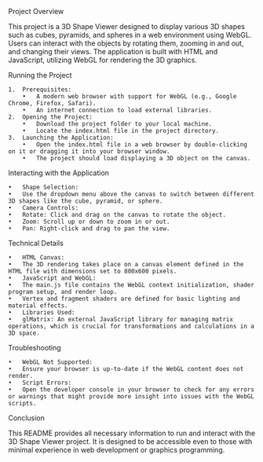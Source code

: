 Project Overview

This project is a 3D Shape Viewer designed to display various 3D shapes such as cubes, pyramids, and spheres in a web environment using WebGL. Users can interact with the objects by rotating them, zooming in and out, and changing their views. The application is built with HTML and JavaScript, utilizing WebGL for rendering the 3D graphics.

Running the Project

	1.	Prerequisites:
        •	A modern web browser with support for WebGL (e.g., Google Chrome, Firefox, Safari).
        •	An internet connection to load external libraries.
	2.	Opening the Project:
        •	Download the project folder to your local machine.
        •	Locate the index.html file in the project directory.
	3.	Launching the Application:
        •	Open the index.html file in a web browser by double-clicking on it or dragging it into your browser window.
        •	The project should load displaying a 3D object on the canvas.

Interacting with the Application

	•	Shape Selection:
	•	Use the dropdown menu above the canvas to switch between different 3D shapes like the cube, pyramid, or sphere.
	•	Camera Controls:
	•	Rotate: Click and drag on the canvas to rotate the object.
	•	Zoom: Scroll up or down to zoom in or out.
	•	Pan: Right-click and drag to pan the view.

Technical Details

	•	HTML Canvas:
	•	The 3D rendering takes place on a canvas element defined in the HTML file with dimensions set to 800x600 pixels.
	•	JavaScript and WebGL:
	•	The main.js file contains the WebGL context initialization, shader program setup, and render loop.
	•	Vertex and fragment shaders are defined for basic lighting and material effects.
	•	Libraries Used:
	•	glMatrix: An external JavaScript library for managing matrix operations, which is crucial for transformations and calculations in a 3D space.

Troubleshooting

	•	WebGL Not Supported:
	•	Ensure your browser is up-to-date if the WebGL content does not render.
	•	Script Errors:
	•	Open the developer console in your browser to check for any errors or warnings that might provide more insight into issues with the WebGL scripts.

Conclusion

This README provides all necessary information to run and interact with the 3D Shape Viewer project. It is designed to be accessible even to those with minimal experience in web development or graphics programming.